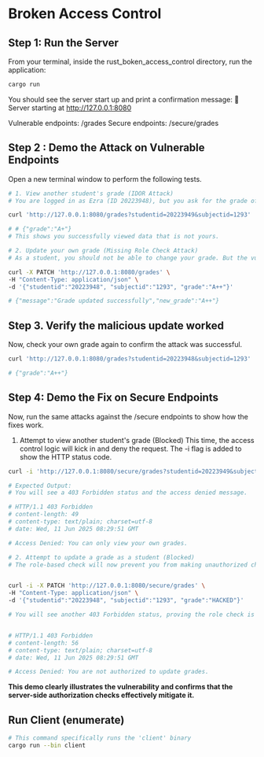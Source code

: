 
# Broken Access Control

## Step 1: Run the Server

From your terminal, inside the rust_boken_access_control directory, run the application:

```bash
cargo run
```

You should see the server start up and print a confirmation message:
🚀 Server starting at http://127.0.0.1:8080

Vulnerable endpoints: /grades
Secure endpoints: /secure/grades

## Step 2 : Demo the Attack on Vulnerable Endpoints

Open a new terminal window to perform the following tests.


```bash
# 1. View another student's grade (IDOR Attack)
# You are logged in as Ezra (ID 20223948), but you ask for the grade of student 20223949. The vulnerable endpoint allows this.

curl 'http://127.0.0.1:8080/grades?studentid=20223949&subjectid=1293'

# # {"grade":"A+"}
# This shows you successfully viewed data that is not yours.

# 2. Update your own grade (Missing Role Check Attack)
# As a student, you should not be able to change your grade. But the vulnerable PATCH endpoint has no role check.

curl -X PATCH 'http://127.0.0.1:8080/grades' \
-H "Content-Type: application/json" \
-d '{"studentid":"20223948", "subjectid":"1293", "grade":"A++"}'

# {"message":"Grade updated successfully","new_grade":"A++"}
```

## Step 3. Verify the malicious update worked

Now, check your own grade again to confirm the attack was successful.

```bash
curl 'http://127.0.0.1:8080/grades?studentid=20223948&subjectid=1293'

# {"grade":"A++"}
```

## Step 4: Demo the Fix on Secure Endpoints

Now, run the same attacks against the /secure endpoints to show how the fixes work.

1. Attempt to view another student's grade (Blocked)
This time, the access control logic will kick in and deny the request. The -i flag is added to show the HTTP status code.

```bash
curl -i 'http://127.0.0.1:8080/secure/grades?studentid=20223949&subjectid=1293'

# Expected Output:
# You will see a 403 Forbidden status and the access denied message.

# HTTP/1.1 403 Forbidden
# content-length: 49
# content-type: text/plain; charset=utf-8
# date: Wed, 11 Jun 2025 08:29:51 GMT

# Access Denied: You can only view your own grades.

# 2. Attempt to update a grade as a student (Blocked)
# The role-based check will now prevent you from making unauthorized changes.


curl -i -X PATCH 'http://127.0.0.1:8080/secure/grades' \
-H "Content-Type: application/json" \
-d '{"studentid":"20223948", "subjectid":"1293", "grade":"HACKED"}'

# You will see another 403 Forbidden status, proving the role check is working.


# HTTP/1.1 403 Forbidden
# content-length: 56
# content-type: text/plain; charset=utf-8
# date: Wed, 11 Jun 2025 08:29:51 GMT

# Access Denied: You are not authorized to update grades.
```

__This demo clearly illustrates the vulnerability and confirms that the server-side authorization checks effectively mitigate it.__

## Run Client (enumerate)

```bash
# This command specifically runs the 'client' binary
cargo run --bin client
```

